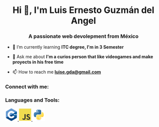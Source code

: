 <h1 align="center">Hi 👋, I'm Luis Ernesto Guzmán del Angel</h1>
<h3 align="center">A passionate web devolepment from México</h3>

- 🌱 I’m currently learning **ITC degree, I'm in 3 Semester**

- 💬 Ask me about **I'm a curios person that like videogames and make proyects in his free time**

- 📫 How to reach me **luise.gda@gmail.com**

<h3 align="left">Connect with me:</h3>
<p align="left">
</p>

<h3 align="left">Languages and Tools:</h3>
<p align="left"> <a href="https://www.w3schools.com/cpp/" target="_blank" rel="noreferrer"> <img src="https://raw.githubusercontent.com/devicons/devicon/master/icons/cplusplus/cplusplus-original.svg" alt="cplusplus" width="40" height="40"/> </a> <a href="https://developer.mozilla.org/en-US/docs/Web/JavaScript" target="_blank" rel="noreferrer"> <img src="https://raw.githubusercontent.com/devicons/devicon/master/icons/javascript/javascript-original.svg" alt="javascript" width="40" height="40"/> </a> <a href="https://www.python.org" target="_blank" rel="noreferrer"> <img src="https://raw.githubusercontent.com/devicons/devicon/master/icons/python/python-original.svg" alt="python" width="40" height="40"/> </a> </p>
